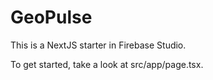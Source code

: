 # GeoPulse

This is a NextJS starter in Firebase Studio.

To get started, take a look at src/app/page.tsx.

